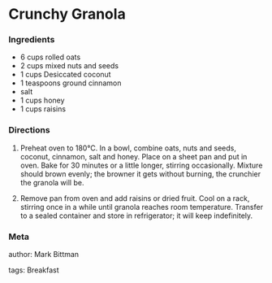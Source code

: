 # Crunchy Granola

### Ingredients
 * 6 cups rolled oats
 * 2 cups mixed nuts and seeds
 * 1 cups Desiccated coconut
 * 1 teaspoons ground cinnamon
 * salt
 * 1 cups honey
 * 1 cups raisins

### Directions

 1. Preheat oven to 180°C. In a bowl, combine oats, nuts and seeds, coconut, cinnamon, salt and honey. Place on a sheet pan and put in oven. Bake for 30 minutes or a little longer, stirring occasionally. Mixture should brown evenly; the browner it gets without burning, the crunchier the granola will be.
 
2. Remove pan from oven and add raisins or dried fruit. Cool on a rack, stirring once in a while until granola reaches room temperature. Transfer to a sealed container and store in refrigerator; it will keep indefinitely.

### Meta
author: Mark Bittman

tags: Breakfast

